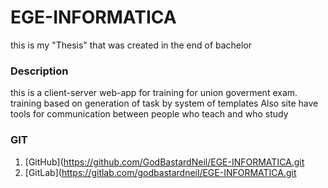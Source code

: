 # EGE-INFORMATICA #
this is my "Thesis" that was created in the end of bachelor

### Description ###
this is a client-server web-app for training for union goverment exam. training based on generation of task by system of templates
Also site have tools for communication between people who teach and who study

### GIT ###
1.	[GitHub](https://github.com/GodBastardNeil/EGE-INFORMATICA.git
2.	[GitLab](https://gitlab.com/godbastardneil/EGE-INFORMATICA.git
